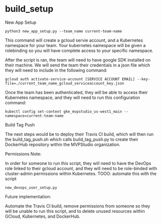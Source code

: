 # build_setup

New App Setup   

```
python3 new_app_setup.py --team_name current-team-name
```

This command will create a gcloud servie account, and a Kubernetes namespace for your team. Your kubernetes namespace will be given a rolebinding so you will have complete access to your specific namespace. 


After the script is ran, the team will need to have google SDK installed on their machine. We will send the team their credentials in a json file which they will need to include in the following command:

```
gcloud auth activate-service-account [SERVICE ACCOUNT EMAIL] --key-file=./current_team_name_gcloud_serviceaccount_key.json
```

Once the team has been authenticated, they will be able to access their Kubernetes namespace, and they will need to run this configuration command:

```
kubectl config set-context gke_mvpstudio_us-west1_main --namespace=current-team-name
```


Build Tag Push 

The next steps would be to deploy their Travis CI build, which will then run the build_tag_push.sh which calls build_tag_push.py to create their DockerHub repository within the MVPStudio organization.

Permissions Note:

In order for someone to run this script, they will need to have the DevOps role linked to their gcloud account, and they will need to be role-binded with cluster-admin permissions within Kubernetes. 
TOOO: automate this with the script 
``` 
new_devops_user_setup.py
```

Future implementation:

Automate the Travis CI build, remove permissions from someone so they will be unable to run this script, and to delete unused resources within GCloud, Kubernetes, and DockerHub.